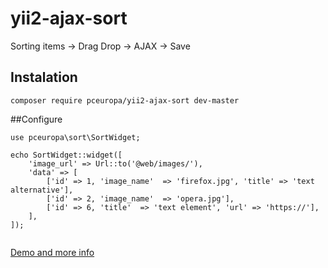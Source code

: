 # yii2-ajax-sort
Sorting items -> Drag Drop -> AJAX -> Save

## Instalation

```
composer require pceuropa/yii2-ajax-sort dev-master
```

##Configure
```
use pceuropa\sort\SortWidget;

echo SortWidget::widget([
	'image_url' => Url::to('@web/images/'),
	'data' => [
		['id' => 1, 'image_name'  => 'firefox.jpg', 'title' => 'text alternative'],
		['id' => 2, 'image_name'  => 'opera.jpg'],
		['id' => 6, 'title'  => 'text element', 'url' => 'https://'],
	], 
]); 
			
```		
[Demo and more info](http://pceuropa.dev/yii2-extensions/yii2-ajax-sort)
